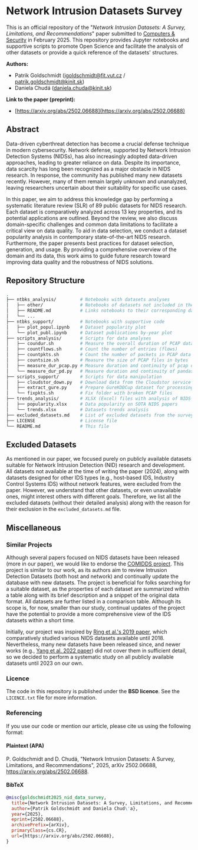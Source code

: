 # Network Intrusion Datasets Survey

This is an official repository of the "_Network Intrusion Datasets: A Survey, Limitations, and Recommendations_" paper submitted to [Computers & Security](https://www.sciencedirect.com/journal/computers-and-security) in February 2025. This repository provides Jupyter notebooks and supportive scripts to promote Open Science and facilitate the analysis of other datasets or provide a quick reference of the datasets' structures.

**Authors:**

- Patrik Goldschmidt (<igoldschmidt@fit.vut.cz> / <patrik.goldschmidt@kinit.sk>)
- Daniela Chudá (<daniela.chuda@kinit.sk>)

**Link to the paper (preprint):**

- [https://arxiv.org/abs/2502.06688](https://arxiv.org/abs/2502.06688)

## Abstract

Data-driven cyberthreat detection has become a crucial defense technique in modern cybersecurity. Network defense, supported by Network Intrusion Detection Systems (NIDSs), has also increasingly adopted data-driven approaches, leading to greater reliance on data. Despite its importance, data scarcity has long been recognized as a major obstacle in NIDS research. In response, the community has published many new datasets recently. However, many of them remain largely unknown and unanalyzed, leaving researchers uncertain about their suitability for specific use cases.

In this paper, we aim to address this knowledge gap by performing a systematic literature review (SLR) of 89 public datasets for NIDS research. Each dataset is comparatively analyzed across 13 key properties, and its potential applications are outlined. Beyond the review, we also discuss domain-specific challenges and common data limitations to facilitate a critical view on data quality. To aid in data selection, we conduct a dataset popularity analysis in contemporary state-of-the-art NIDS research. Furthermore, the paper presents best practices for dataset selection, generation, and usage. By providing a comprehensive overview of the domain and its data, this work aims to guide future research toward improving data quality and the robustness of NIDS solutions.

## Repository Structure

```bash
.
├── ntbks_analysis/         # Notebooks with datasets analyses
│   ├── other/              # Notebooks of datasets not included in the survey
│   ├── README.md           # Links notebooks to their corresponding datasets
│   └── ...
├── ntbks_support/          # Notebooks with supportive code
│   ├── plot_popul.ipynb    # Dataset popularity plot
│   └── plot_publ.ipynb     # Dataset publications by-year plot
├── scripts_analysis/       # Scripts for data analyses
│   ├── coundur.sh          # Measure the overall duration of PCAP data
│   ├── countflows.sh       # Count the number of entries (flows)
│   ├── countpkts.sh        # Count the number of packets in PCAP data
│   ├── countsize.sh        # Measure the size of PCAP files in bytes
│   ├── measure_dur_pcap.py # Measure duration and continuity of pcap dataset
│   └── measure_dur_pd.py   # Measure duration and continuity of pandas dataset
├── scripts_support/        # Scripts for data manipulation
│   ├── cloudstor_down.py   # Download data from the Cloudstor service
│   ├── extract_gure.py     # Prepare GureKDDCup dataset for processing
│   └── fixpkts.sh          # Fix folder with broken PCAP files
├── trends_analysis/        # XLSX (Excel) files with analysis of NIDS trends
│   ├── popularity.xlsx     # Data popularity on SOTA NIDS papers
│   └── trends.xlsx         # Datasets trends analysis
├── excluded_datasets.md    # List of excluded datasets from the survey
├── LICENSE                 # License file
└── README.md               # This file
```

## Excluded Datasets

As mentioned in our paper, we focused purely on publicly available datasets suitable for Network Intrusion Detection (NID) research and development. All datasets not available at the time of writing the paper (2024), along with datasets designed for other IDS types (e.g., host-based IDS, Industry Control Systems IDS) without network features, were excluded from the paper. However, we understand that other datasets, or even unavailable ones, might interest others with different goals. Therefore, we list all the excluded datasets (without their detailed analysis) along with the reason for their exclusion in the `excluded_datasets.md` file.

## Miscellaneous

### Similar Projects

Although several papers focused on NIDS datasets have been released (more in our paper), we would like to endorse the [COMIDDS project](https://fkie-cad.github.io/COMIDDS/). This project is similar to our work, as its authors aim to review Intrusion Detection Datasets (both host and network) and continually update the database with new datasets. The project is beneficial for folks searching for a suitable dataset, as the properties of each dataset are summarized within a table along with its brief description and a snippet of the original data format. All datasets are further listed in a comparison table. Although its scope is, for now, smaller than our study, continual updates of the project have the potential to provide a more comprehensive view of the IDS datasets within a short time.

Initially, our project was inspired by [Ring et al.'s 2019 paper](https://www.sciencedirect.com/science/article/pii/S016740481930118X), which comparatively studied various NIDS datasets available until 2018. Nevertheless, many new datasets have been released since, and newer works (e.g., [Yang et al. 2022 paper](https://www.sciencedirect.com/science/article/pii/S0167404822000736)) did not cover them in sufficient detail, so we decided to perform a systematic study on all publicly available datasets until 2023 on our own.

### Licence

The code in this repository is published under the **BSD licence**. See the `LICENCE.txt` file for more information.

### Referencing

If you use our code or mention our article, please cite us using the following format:

#### Plaintext (APA)

P. Goldschmidt and D. Chudá, "Network Intrusion Datasets: A Survey, Limitations, and Recommendations", 2025, arXiv 2502.06688, https://arxiv.org/abs/2502.06688.

#### BibTeX

```bibtex
@misc{goldschmidt2025_nid_data_survey,
  title={Network Intrusion Datasets: A Survey, Limitations, and Recommendations},
  author={Patrik Goldschmidt and Daniela Chud\'a},
  year={2025},
  eprint={2502.06688},
  archivePrefix={arXiv},
  primaryClass={cs.CR},
  url={https://arxiv.org/abs/2502.06688},
}
```
